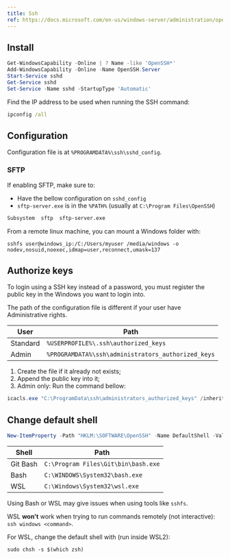 ```yaml
---
title: Ssh
ref: https://docs.microsoft.com/en-us/windows-server/administration/openssh/openssh_keymanagement
---
```


## Install

```powershell
Get-WindowsCapability -Online | ? Name -like 'OpenSSH*'
Add-WindowsCapability -Online -Name OpenSSH.Server
Start-Service sshd
Get-Service sshd
Set-Service -Name sshd -StartupType 'Automatic'
```

Find the IP address to be used when running the SSH command:

```bat
ipconfig /all
```

## Configuration

Configuration file is at `%PROGRAMDATA%\ssh\sshd_config`.

### SFTP

If enabling SFTP, make sure to:

- Have the bellow configuration on `sshd_config`
- `sftp-server.exe` is in the `%PATH%` (usually at `C:\Program Files\OpenSSH`)

```txt
Subsystem  sftp  sftp-server.exe
```

From a remote linux machine, you can mount a Windows folder with:

```shell
sshfs user@windows_ip:/C:/Users/myuser /media/windows -o nodev,nosuid,noexec,idmap=user,reconnect,umask=137
```

## Authorize keys

To login using a SSH key instead of a password,
you must register the public key in the Windows you want to login into.

The path of the configuration file is different if your user have Administrative rights.

| User | Path |
| --- | --- |
| Standard | `%USERPROFILE%\.ssh\authorized_keys` |
| Admin | `%PROGRAMDATA%\ssh\administrators_authorized_keys` |

1. Create the file if it already not exists;
2. Append the public key into it;
3. Admin only: Run the command bellow:

```powershell
icacls.exe "C:\ProgramData\ssh\administrators_authorized_keys" /inheritance:r /grant "Administrators:F" /grant "SYSTEM:F"
```

## Change default shell

```powershell
New-ItemProperty -Path "HKLM:\SOFTWARE\OpenSSH" -Name DefaultShell -Value "PathToShell" -PropertyType String -Force
```

| Shell    | Path                                |
| -------- | ----------------------------------- |
| Git Bash | `C:\Program Files\Git\bin\bash.exe` |
| Bash     | `C:\WINDOWS\System32\bash.exe`      |
| WSL      | `C:\Windows\System32\wsl.exe`       |

Using Bash or WSL may give issues when using tools like `sshfs`.

WSL **won't** work when trying to run commands remotely (not interactive): `ssh windows <command>`.

For WSL, change the default shell with (run inside WSL2):

```shell
sudo chsh -s $(which zsh)
```
